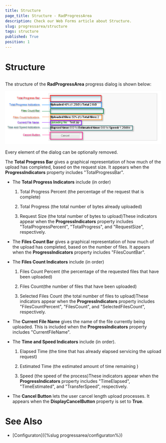 ```yaml
---
title: Structure
page_title: Structure - RadProgressArea
description: Check our Web Forms article about Structure.
slug: progressarea/structure
tags: structure
published: True
position: 1
---
```


# Structure



## 

The structure of the **RadProgressArea** progress dialog is shown below:

![upload radprogressarea structure](images/radprogressarea_structure.png)

Every element of the dialog can be optionally removed.

 The **Total Progress Bar** gives a graphical representation of how much of the upload has completed, based on the request size. It appears when the **ProgressIndicators** property includes "TotalProgressBar".

* The **Total Progress Indicators** include (in order)

	1. Total Progress Percent (the percentage of the request that is complete)

	1. Total Progress (the total number of bytes already uploaded)

	1. Request Size (the total number of bytes to upload)These indicators appear when the **ProgressIndicators** property includes "TotalProgressPercent", "TotalProgress", and "RequestSize", respectively.

* The **Files Count Bar** gives a graphical representation of how much of the upload has completed, based on the number of files. It appears when the **ProgressIndicators** property includes "FilesCountBar".

* The **Files Count Indicators** include (in order)

	1. Files Count Percent (the percentage of the requested files that have been uploaded)

	1. Files Count(the number of files that have been uploaded)

	1. Selected Files Count (the total number of files to upload)These indicators appear when the **ProgressIndicators** property includes "FilesCountPercent", "FilesCount", and "SelectedFilesCount", respectively.

* The **Current File Name** gives the name of the file currently being uploaded. This is included when the **ProgressIndicators** property includes "CurrentFileName".

* The **Time and Speed Indicators** include (in order).

	1. Elapsed Time (the time that has already elapsed servicing the upload request)

	1. Estimated Time (the estimated amount of time remaining )

	1. Speed (the speed of the process)These indicators appear when the **ProgressIndicators** property includes "TimeElapsed", "TimeEstimated", and "TransferSpeed", respectively.

* The **Cancel Button** lets the user cancel length upload processes. It appears when the **DisplayCancelButton** property is set to **True**.

# See Also

 * [Configuraton]({%slug progressarea/configuraton%})
